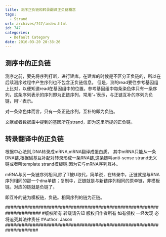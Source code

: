 ```yaml
---
title: 测序正负链和转录翻译正负链概念
tags:
  - Strand
url: archives/747/index.html
id: 747
categories:
  - Default Category
date: 2016-03-20 20:38:26
---
```


测序中的正负链
-------

测序之前，要先将序列打断，进行建库。在建库的时候是不区分正负链的，所以在后续测序过程中产生序列也不包含正负链信息。 但是，测的read要往参考基因组上比对，以便知道read在基因组中的位置。参考基因组中每条染色体只有一条序列，这条序列表示的序列即为正链序列，常用‘+’表示，与正链互补的序列为负链，用‘-’表示。 

对一条染色体而言，只有一条正链序列，互补的即为负链。 

文献或者数据库中提到的基因所在strand，即为这里所提的正负链。

转录翻译中的正负链
---------

根据中心法则,DNA转录成mRNA,mRNA翻译成蛋白质。 其中mRNA只能从一条DNA链,根据碱基互补配对转录形成一条RNA链,这条链叫anti-sense strand无义链或者叫template strand模板链.因为它与mRNA序列互补。

mRNA与另一条链序列相同,除了T被U取代，简单说，在转录中，正链就是与RNA序列相同的那一个dna单链；复制中，正链就是与新链序列相同的原单链，非模板链。对应的链就是负链了。 

即互补的链为模板链，负链。相同序列的链为正链。 

\##################################################################### 
\#版权所有 转载请告知 版权归作者所有 如有侵权 一经发现 必将追究其法律责任 
\#Author: Jason 
\####################################################################